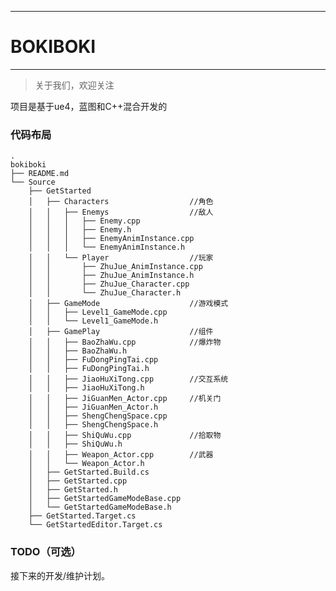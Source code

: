 ---
# BOKIBOKI
-------------

> 关于我们，欢迎关注  

项目是基于ue4，蓝图和C++混合开发的

### 代码布局
<pre><code>.
bokiboki
├── README.md
└── Source
    ├── GetStarted
    │   ├── Characters					//角色
    │   │   ├── Enemys					//敌人
    │   │   │   ├── Enemy.cpp
    │   │   │   ├── Enemy.h
    │   │   │   ├── EnemyAnimInstance.cpp
    │   │   │   └── EnemyAnimInstance.h
    │   │   └── Player					//玩家
    │   │       ├── ZhuJue_AnimInstance.cpp
    │   │       ├── ZhuJue_AnimInstance.h
    │   │       ├── ZhuJue_Character.cpp
    │   │       └── ZhuJue_Character.h
    │   ├── GameMode					//游戏模式
    │   │   ├── Level1_GameMode.cpp
    │   │   └── Level1_GameMode.h
    │   ├── GamePlay					//组件
    │   │   ├── BaoZhaWu.cpp			//爆炸物
    │   │   ├── BaoZhaWu.h
    │   │   ├── FuDongPingTai.cpp
    │   │   ├── FuDongPingTai.h
    │   │   ├── JiaoHuXiTong.cpp		//交互系统
    │   │   ├── JiaoHuXiTong.h
    │   │   ├── JiGuanMen_Actor.cpp		//机关门
    │   │   ├── JiGuanMen_Actor.h
    │   │   ├── ShengChengSpace.cpp		
    │   │   ├── ShengChengSpace.h
    │   │   ├── ShiQuWu.cpp				//拾取物
    │   │   ├── ShiQuWu.h
    │   │   ├── Weapon_Actor.cpp		//武器
    │   │   └── Weapon_Actor.h
    │   ├── GetStarted.Build.cs
    │   ├── GetStarted.cpp
    │   ├── GetStarted.h
    │   ├── GetStartedGameModeBase.cpp
    │   └── GetStartedGameModeBase.h
    ├── GetStarted.Target.cs
    └── GetStartedEditor.Target.cs
</code></pre>


### TODO（可选）

接下来的开发/维护计划。





